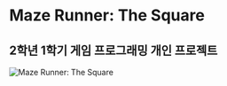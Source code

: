 # Maze Runner: The Square
## 2학년 1학기 게임 프로그래밍 개인 프로젝트

![Maze Runner: The Square](https://github.com/ltg9amer/GameProject2G1S_GP/assets/98874697/9ff9d678-50fb-4ec6-88fc-d87003b15c26)
